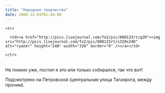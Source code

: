 ```yaml
---
title: "Народное творчество"
date: 2006-12-03T01:44:00
---
```


<!-- Posted pictures -->

  <table>

    <tr>

      <td><a href="http://pics.livejournal.com/fo2/pic/000133rt/g20"><img src="http://pics.livejournal.com/fo2/pic/000133rt/s320x240" alt="туалет" height="240" width="320" border="0" /></a></td>

    </tr>   

  </table>

  <!-- End of Posted pictures -->

Не помню уже, постил я это или только собирался, так что вот!

Подсмотрено на Петровской (центральная улица Таганрога, между прочим).

